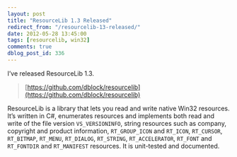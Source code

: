 ```yaml
---
layout: post
title: "ResourceLib 1.3 Released"
redirect_from: "/resourcelib-13-released/"
date: 2012-05-28 13:45:00
tags: [resourcelib, win32]
comments: true
dblog_post_id: 336
---
```


I’ve released ResourceLib 1.3.

> [https://github.com/dblock/resourcelib](https://github.com/dblock/resourcelib)

ResourceLib is a library that lets you read and write native Win32 resources. It’s written in C#, enumerates resources and implements both read and write of the file version `VS_VERSIONINFO`, string resources such as company, copyright and product information, `RT_GROUP_ICON` and `RT_ICON`, `RT_CURSOR`, `RT_BITMAP`, `RT_MENU`, `RT_DIALOG`, `RT_STRING`, `RT_ACCELERATOR`, `RT_FONT` and `RT_FONTDIR` and `RT_MANIFEST` resources. It is unit-tested and documented.
